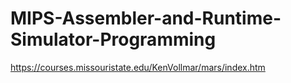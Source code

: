# MIPS-Assembler-and-Runtime-Simulator-Programming
https://courses.missouristate.edu/KenVollmar/mars/index.htm
